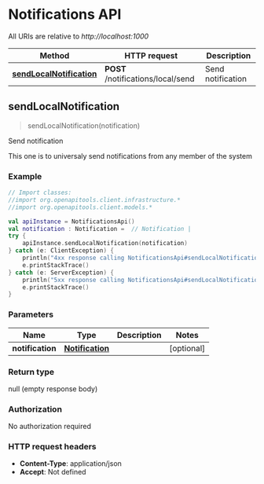 # Notifications API

All URIs are relative to *http://localhost:1000*

Method | HTTP request | Description
------------- | ------------- | -------------
[**sendLocalNotification**](#sendlocalnotification) | **POST** /notifications/local/send | Send notification


<a id="sendLocalNotification"></a>
## **sendLocalNotification**
> sendLocalNotification(notification)

Send notification

This one is to universaly send notifications from any member of the system

### Example
```kotlin
// Import classes:
//import org.openapitools.client.infrastructure.*
//import org.openapitools.client.models.*

val apiInstance = NotificationsApi()
val notification : Notification =  // Notification | 
try {
    apiInstance.sendLocalNotification(notification)
} catch (e: ClientException) {
    println("4xx response calling NotificationsApi#sendLocalNotification")
    e.printStackTrace()
} catch (e: ServerException) {
    println("5xx response calling NotificationsApi#sendLocalNotification")
    e.printStackTrace()
}
```

### Parameters

Name | Type | Description  | Notes
------------- | ------------- | ------------- | -------------
 **notification** | [**Notification**](../models/Notification)|  | [optional]

### Return type

null (empty response body)

### Authorization

No authorization required

### HTTP request headers

 - **Content-Type**: application/json
 - **Accept**: Not defined

